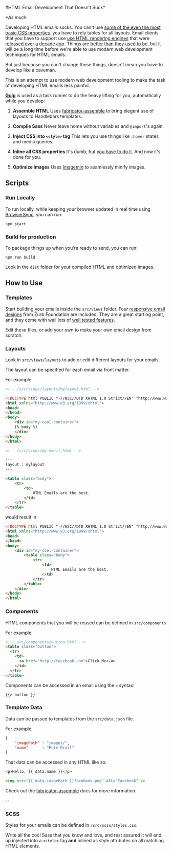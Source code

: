 #HTML Email Development That Doesn't Suck*

_*As much_

Developing HTML emails sucks. You can't use [some of the even the most basic CSS properties](https://www.campaignmonitor.com/css/). you have to rely tables for all layouts. Email clients that you have to support use [use HTML rendering engines](https://litmus.com/blog/a-guide-to-rendering-differences-in-microsoft-outlook-clients) that were [released over a decade ago](https://en.wikipedia.org/wiki/Internet_Explorer_7#Release_history). Things are [better than they used to be](https://litmus.com/help/email-clients/media-query-support/), but it will be a long time before we're able to use modern web development techniques for HTML emails.

But just because you can't change these things, doesn't mean you have to develop like a caveman.

This is an attempt to use modern web development tooling to make the task of developing HTML emails less painful.

**[Gulp](http://gulpjs.com/)** is used as a task runner to do the heavy lifting for you, automatically while you develop:

1. **Assemble HTML**
	Uses [fabricator-assemble](https://github.com/fbrctr/fabricator-assemble) to bring elegent use of layouts to Handlebars templates.


2. **Compile Sass**
	Never leave home without variables and `@import`'s again.

3. **Inject CSS into `<style>` tag**
	This lets you use things like `:hover` states and media queries.

4. **Inline all CSS properties**
	It's dumb, but [you have to do it](https://www.campaignmonitor.com/blog/email-marketing/2013/11/introducing-our-new-standalone-css-inliner/). And now it's done for you.

5. **Optimize Images**
	Uses [Imagemin](https://github.com/sindresorhus/gulp-imagemin) to seamlessly minify images.


## Scripts
### Run Locally
To run locally, while keeping your browser updated in real time using [BrowserSync](https://www.browsersync.io/), you can run:

```
npm start
```

### Build for production

To package things up when you're ready to send, you can run:


```
npm run build
```

Look in the `dist` folder for your compiled HTML and optimized images.


## How to Use


### Templates

Start building your emails inside the `src/views` folder. Four [responsive email designs](http://foundation.zurb.com/emails/email-templates.html) from Zurb Foundation are included. They are a great starting point, and they come with well lots of [well tested features](http://foundation.zurb.com/emails/docs.html).

Edit these files, or add your own to make your own email design from scratch.

### Layouts

Look in `src/views/layouts` to add or edit different layouts for your emails.

The layout can be specified for each email via front matter.

For example:

```html
<!-- /src/views/layouts/mylayout.html -->

<!DOCTYPE html PUBLIC "-//W3C//DTD XHTML 1.0 Strict//EN" "http://www.w3.org/TR/xhtml1/DTD/xhtml1-strict.dtd">
<html xmlns="http://www.w3.org/1999/xhtml">
<head>
</head>
<body>
	<div id="my-cool-container">
	{% body %}
	</div>
</body>
</html>

```

```html
<!-- /src/views/my-email.html -->

---
layout : mylayout
---

<table class="body">
	<tr>
		<td>
			HTML Emails are the best.
		</td>
	</tr>
</table>

```

would result in

```html
<!DOCTYPE html PUBLIC "-//W3C//DTD XHTML 1.0 Strict//EN" "http://www.w3.org/TR/xhtml1/DTD/xhtml1-strict.dtd">
<html xmlns="http://www.w3.org/1999/xhtml">
<head>
</head>
<body>
	<div id="my-cool-container">
		<table class="body">
			<tr>
				<td>
					HTML Emails are the best.
				</td>
			</tr>
		</table>
	</div>
</body>
</html>

```

### Components

HTML components that you will be reused can be defined in `src/components`

For example:

```html
<!-- src/components/button.html -->
<table class="button">
  <tr>
    <td>
      <a href="http://facebook.com">Click Me</a>
    </td>
  </tr>
</table>

```

Components can be accessed in an email using the `>` syntax:

```
{{> button }}
```

### Template Data

Data can be passed to templates from the `src/data.json` file.

For example:

```json
{
	"imagePath" : "images/",
	"name"      : "Pete Droll"
}
```

That data can be accessed in any HTML like so:

```HTML
<p>Hello, {{ data.name }}</p>

<img src="{{ data.imagePath }}facebook.png" alt="Facebook" />

```


Check out the [fabricator-assemble](https://github.com/fbrctr/fabricator-assemble) docs for more information.

--
### SCSS

Styles for your emails can be defined in `/src/scss/styles.css`.

Write all the cool Sass that you know and love, and rest assured it will end up injected into a `<style>` tag **and** inlined as style attributes on all matching HTML elements.




